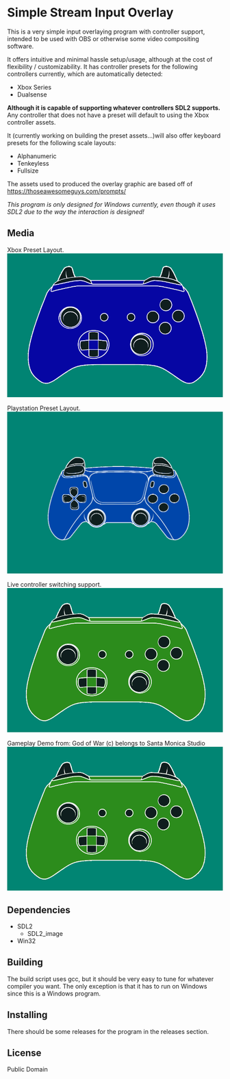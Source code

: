 # Simple Stream Input Overlay

This is a very simple input overlaying program with controller support, intended to be used with OBS or
otherwise some video compositing software.

It offers intuitive and minimal hassle setup/usage, although at the cost of flexibility / customizability. It has controller presets
for the following controllers currently, which are automatically detected:
- Xbox Series
- Dualsense

**Although it is capable of supporting whatever controllers SDL2 supports.** Any controller that does not have a preset will default to
using the Xbox controller assets.

It (currently working on building the preset assets...)will also offer keyboard presets for the following scale layouts:
- Alphanumeric
- Tenkeyless
- Fullsize

The assets used to produced the overlay graphic are based off of https://thoseawesomeguys.com/prompts/

*This program is only designed for Windows currently, even though it uses SDL2 due to the way the interaction is designed!*

## Media

Xbox Preset Layout.
![Xbox](./Media/xbox.gif)

Playstation Preset Layout.
![Playstation](./Media/playstation.gif)

Live controller switching support.
![Live Switching of Controllers](./Media/liveswitching.gif)

Gameplay Demo from: God of War (c) belongs to Santa Monica Studio
![God of War Gameplay demo](./Media/liveswitching.gif)

## Dependencies
- SDL2
  - SDL2_image
- Win32

## Building
The build script uses gcc, but it should be very easy to tune for whatever compiler you want. The only exception is that it
has to run on Windows since this is a Windows program.

## Installing

There should be some releases for the program in the releases section.

## License
Public Domain
